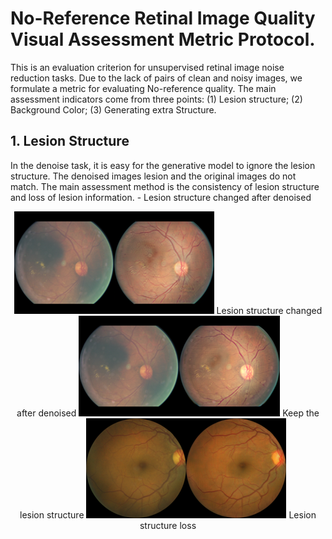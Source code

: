 No-Reference Retinal Image Quality Visual Assessment Metric Protocol.
==========================
This is an evaluation criterion for unsupervised retinal image noise reduction tasks. Due to the lack of pairs of clean and noisy images, we formulate a metric for evaluating No-reference quality.
The main assessment indicators come from three points: (1) Lesion structure; (2) Background Color; (3) Generating extra Structure.

## 1. Lesion Structure
In the denoise task, it is easy for the generative model to ignore the lesion structure. The denoised images lesion and the original images do not match. The main assessment method is the consistency of lesion structure and loss of lesion information.
              -      Lesion structure changed after denoised  
<p align="center">
  <img src="IMG/lesion_structure1.png"/>  
  Lesion structure changed after denoised  
  <img src="IMG/lesion_structure2.png"/>
  Keep the lesion structure
  <img src="IMG/lesion_structure3.png"/>
  Lesion structure loss
</p>
